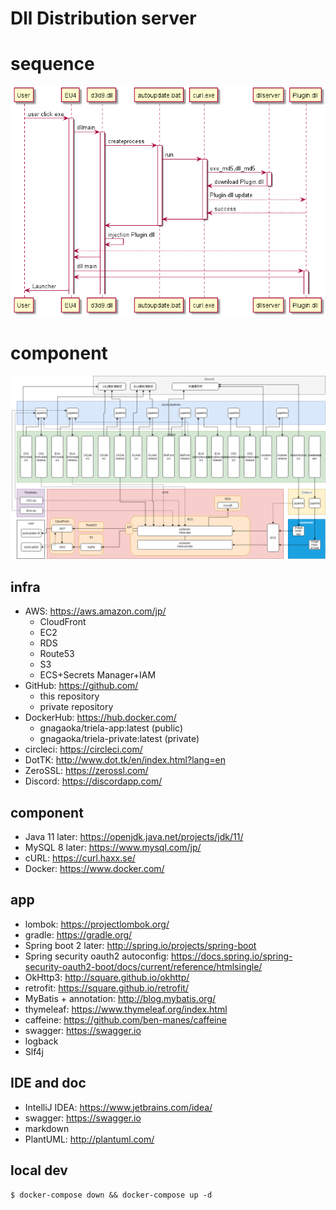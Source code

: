 # Dll Distribution server
 
 # sequence
 
 ![img1](Resource/README.img1.png)
 
# component
 ![img2](Resource/system.png)
 
## infra
  - AWS: https://aws.amazon.com/jp/
    - CloudFront
    - EC2
    - RDS
    - Route53
    - S3
    - ECS+Secrets Manager+IAM
  - GitHub: https://github.com/
    - this repository
    - private repository
  - DockerHub: https://hub.docker.com/
    - gnagaoka/triela-app:latest (public)
    - gnagaoka/triela-private:latest (private)
  - circleci: https://circleci.com/
  - DotTK: http://www.dot.tk/en/index.html?lang=en
  - ZeroSSL: https://zerossl.com/
  - Discord: https://discordapp.com/

## component 
  - Java 11 later: https://openjdk.java.net/projects/jdk/11/
  - MySQL 8 later: https://www.mysql.com/jp/
  - cURL: https://curl.haxx.se/
  - Docker: https://www.docker.com/
  
## app
  - lombok: https://projectlombok.org/
  - gradle: https://gradle.org/
  - Spring boot 2 later: http://spring.io/projects/spring-boot
  - Spring security oauth2 autoconfig: https://docs.spring.io/spring-security-oauth2-boot/docs/current/reference/htmlsingle/
  - OkHttp3: http://square.github.io/okhttp/
  - retrofit: https://square.github.io/retrofit/
  - MyBatis + annotation: http://blog.mybatis.org/
  - thymeleaf: https://www.thymeleaf.org/index.html
  - caffeine: https://github.com/ben-manes/caffeine
  - swagger: https://swagger.io
  - logback
  - Slf4j

## IDE and doc
  - IntelliJ IDEA: https://www.jetbrains.com/idea/
  - swagger: https://swagger.io
  - markdown
  - PlantUML: http://plantuml.com/
 
## local dev

```
$ docker-compose down && docker-compose up -d
```
